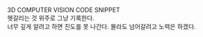 3D COMPUTER VISION CODE SNIPPET  
헷갈리는 것 위주로 그냥 기록한다.  
너무 깊게 알려고 하면 진도를 못 나간다.  몰라도 넘어갈려고 노력은 하겠다.  

